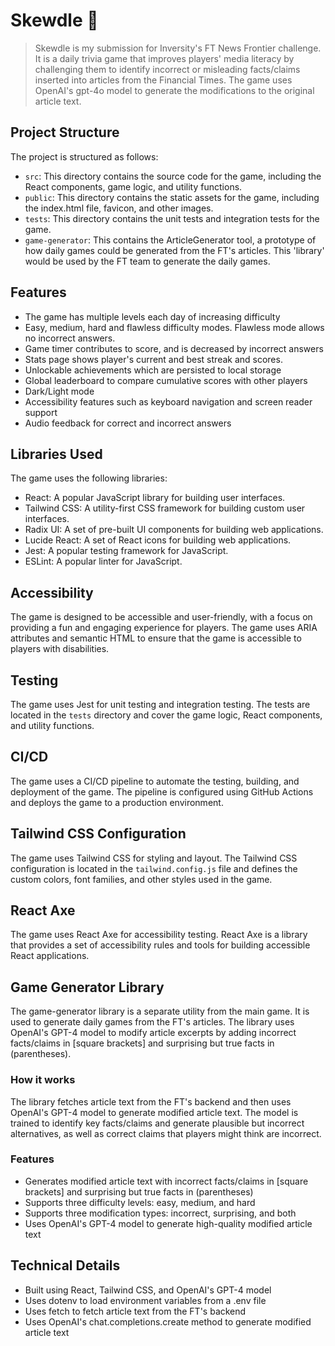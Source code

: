 # Skewdle 📰

> Skewdle is my submission for Inversity's FT News Frontier challenge. It is a daily trivia game that improves players' media literacy by challenging them to identify incorrect or misleading facts/claims inserted into articles from the Financial Times. The game uses OpenAI's gpt-4o model to generate the modifications to the original article text.

## Project Structure

The project is structured as follows:

* `src`: This directory contains the source code for the game, including the React components, game logic, and utility functions.
* `public`: This directory contains the static assets for the game, including the index.html file, favicon, and other images.
* `tests`: This directory contains the unit tests and integration tests for the game.
* `game-generator`: This contains the ArticleGenerator tool, a prototype of how daily games could be generated from the FT's articles. This 'library' would be used by the FT team to generate the daily games.

## Features
* The game has multiple levels each day of increasing difficulty
* Easy, medium, hard and flawless difficulty modes. Flawless mode allows no incorrect answers.
* Game timer contributes to score, and is decreased by incorrect answers
* Stats page shows player's current and best streak and scores.
* Unlockable achievements which are persisted to local storage
* Global leaderboard to compare cumulative scores with other players
* Dark/Light mode
* Accessibility features such as keyboard navigation and screen reader support
* Audio feedback for correct and incorrect answers

## Libraries Used

The game uses the following libraries:

* React: A popular JavaScript library for building user interfaces.
* Tailwind CSS: A utility-first CSS framework for building custom user interfaces.
* Radix UI: A set of pre-built UI components for building web applications.
* Lucide React: A set of React icons for building web applications.
* Jest: A popular testing framework for JavaScript.
* ESLint: A popular linter for JavaScript.

## Accessibility

The game is designed to be accessible and user-friendly, with a focus on providing a fun and engaging experience for players. The game uses ARIA attributes and semantic HTML to ensure that the game is accessible to players with disabilities.

## Testing

The game uses Jest for unit testing and integration testing. The tests are located in the `tests` directory and cover the game logic, React components, and utility functions.

## CI/CD

The game uses a CI/CD pipeline to automate the testing, building, and deployment of the game. The pipeline is configured using GitHub Actions and deploys the game to a production environment.

## Tailwind CSS Configuration

The game uses Tailwind CSS for styling and layout. The Tailwind CSS configuration is located in the `tailwind.config.js` file and defines the custom colors, font families, and other styles used in the game.

## React Axe

The game uses React Axe for accessibility testing. React Axe is a library that provides a set of accessibility rules and tools for building accessible React applications.

## Game Generator Library

The game-generator library is a separate utility from the main game. It is used to generate daily games from the FT's articles. The library uses OpenAI's GPT-4 model to modify article excerpts by adding incorrect facts/claims in [square brackets] and surprising but true facts in (parentheses).

### How it works

The library fetches article text from the FT's backend and then uses OpenAI's GPT-4 model to generate modified article text. The model is trained to identify key facts/claims and generate plausible but incorrect alternatives, as well as correct claims that players might think are incorrect.

### Features

* Generates modified article text with incorrect facts/claims in [square brackets] and surprising but true facts in (parentheses)
* Supports three difficulty levels: easy, medium, and hard
* Supports three modification types: incorrect, surprising, and both
* Uses OpenAI's GPT-4 model to generate high-quality modified article text

## Technical Details

* Built using React, Tailwind CSS, and OpenAI's GPT-4 model
* Uses dotenv to load environment variables from a .env file
* Uses fetch to fetch article text from the FT's backend
* Uses OpenAI's chat.completions.create method to generate modified article text

